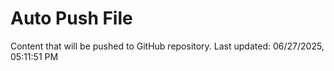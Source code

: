 # Auto Push File

Content that will be pushed to GitHub repository.
Last updated: 06/27/2025, 05:11:51 PM